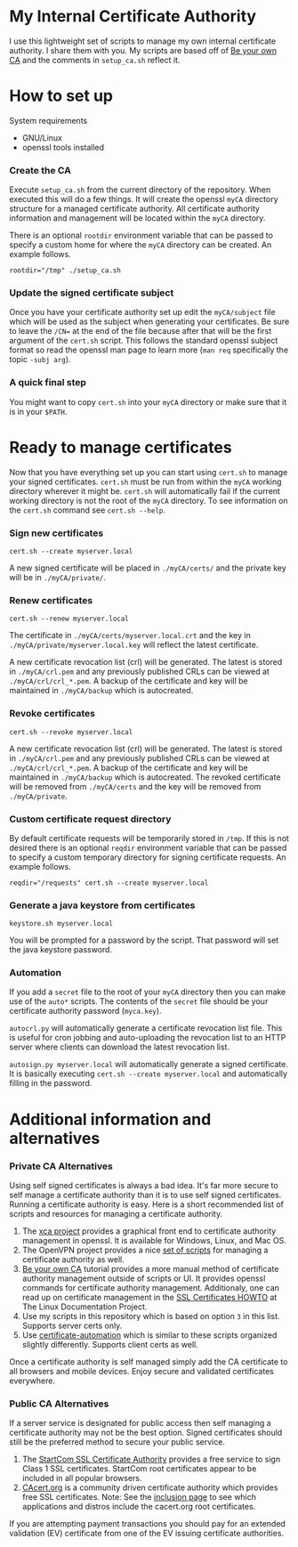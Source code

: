 # My Internal Certificate Authority

I use this lightweight set of scripts to manage my own internal certificate
authority.  I share them with you.  My scripts are based off of
[Be your own CA][yourca_tut] and the comments in `setup_ca.sh` reflect it.

# How to set up

System requirements

* GNU/Linux
* openssl tools installed

### Create the CA

Execute `setup_ca.sh` from the current directory of the repository.  When
executed this will do a few things.  It will create the openssl `myCA` directory
structure for a managed certificate authority.  All certificate authority
information and management will be located within the `myCA` directory.

There is an optional `rootdir` environment variable that can be passed to
specify a custom home for where the `myCA` directory can be created.  An example
follows.

    rootdir="/tmp" ./setup_ca.sh

### Update the signed certificate subject

Once you have your certificate authority set up edit the `myCA/subject` file
which will be used as the subject when generating your certificates.  Be sure to
leave the `/CN=` at the end of the file because after that will be the first
argument of the `cert.sh` script.  This follows the standard openssl subject
format so read the openssl man page to learn more (`man req` specifically the
topic `-subj arg`).

### A quick final step

You might want to copy `cert.sh` into your `myCA` directory or make sure that it
is in your `$PATH`.

# Ready to manage certificates

Now that you have everything set up you can start using `cert.sh` to manage your
signed certificates.  `cert.sh` must be run from within the `myCA` working
directory wherever it might be.  `cert.sh` will automatically fail if the
current working directory is not the root of the `myCA` directory.  To see
information on the `cert.sh` command see `cert.sh --help`.

### Sign new certificates

    cert.sh --create myserver.local

A new signed certificate will be placed in `./myCA/certs/` and the private key
will be in `./myCA/private/`.

### Renew certificates

    cert.sh --renew myserver.local

The certificate in `./myCA/certs/myserver.local.crt` and the key in
`./myCA/private/myserver.local.key` will reflect the latest certificate.

A new certificate revocation list (crl) will be generated.  The latest is stored
in `./myCA/crl.pem` and any previously published CRLs can be viewed at
`./myCA/crl/crl_*.pem`.  A backup of the certificate and key will be maintained
in `./myCA/backup` which is autocreated.

### Revoke certificates

    cert.sh --revoke myserver.local

A new certificate revocation list (crl) will be generated.  The latest is stored
in `./myCA/crl.pem` and any previously published CRLs can be viewed at
`./myCA/crl/crl_*.pem`.  A backup of the certificate and key will be maintained
in `./myCA/backup` which is autocreated.  The revoked certificate will be
removed from `./myCA/certs` and the key will be removed from `./myCA/private`.

### Custom certificate request directory

By default certificate requests will be temporarily stored in `/tmp`.  If this
is not desired there is an optional `reqdir` environment variable that can be
passed to specify a custom temporary directory for signing certificate requests.
An example follows.

    reqdir="/requests" cert.sh --create myserver.local

### Generate a java keystore from certificates

    keystore.sh myserver.local

You will be prompted for a password by the script.  That password will set the
java keystore password.

### Automation

If you add a `secret` file to the root of your `myCA` directory then you can
make use of the `auto*` scripts.  The contents of the `secret` file should be
your certificate authority password (`myca.key`).

`autocrl.py` will automatically generate a certificate revocation list file.
This is useful for cron jobbing and auto-uploading the revocation list to an
HTTP server where clients can download the latest revocation list.

`autosign.py myserver.local` will automatically generate a signed certificate.
It is basically executing `cert.sh --create myserver.local` and automatically
filling in the password.

# Additional information and alternatives

### Private CA Alternatives

Using self signed certificates is always a bad idea. It's far more secure to
self manage a certificate authority than it is to use self signed certificates.
Running a certificate authority is easy.  Here is a short recommended list of
scripts and resources for managing a certificate authority.

1. The [xca project][xca] provides a graphical front end to certificate
   authority management in openssl.  It is available for Windows, Linux, and Mac
   OS.
2. The OpenVPN project provides a nice [set of scripts][ovpn_scripts] for
   managing a certificate authority as well.
3. [Be your own CA][yourca_tut] tutorial provides a more manual method of
   certificate authority management outside of scripts or UI.  It provides
   openssl commands for certificate authority management.  Additionaly, one can
   read up on certificate management in the [SSL Certificates HOWTO][tldp_certs]
   at The Linux Documentation Project.
4. Use my scripts in this repository which is based on option `3` in this list.
   Supports server certs only.
5. Use [certificate-automation][cert_auto] which is similar to these scripts
   organized slightly differently.  Supports client certs as well.

Once a certificate authority is self managed simply add the CA certificate to
all browsers and mobile devices. Enjoy secure and validated certificates
everywhere.

### Public CA Alternatives

If a server service is designated for public access then self managing a
certificate authority may not be the best option.  Signed certificates should
still be the preferred method  to secure your public service.

1. The [StartCom SSL Certificate Authority][startcom_ssl] provides a free
   service to sign Class 1 SSL certificates.  StartCom root certificates appear
   to be included in all popular browsers.
2. [CAcert.org][cacert] is a community driven certificate authority which
   provides free SSL certificates.  Note:  See the
   [inclusion page][cacert_inclusion] to see which applications and distros
   include the cacert.org root certificates.

If you are attempting payment transactions you should pay for an extended
validation (EV) certificate from one of the EV issuing certificate authorities.

[xca]: http://sourceforge.net/projects/xca/
[ovpn_scripts]: http://openvpn.net/index.php/open-source/documentation/howto.html#pki
[yourca_tut]: http://www.g-loaded.eu/2005/11/10/be-your-own-ca/
[tldp_certs]: http://www.tldp.org/HOWTO/SSL-Certificates-HOWTO/x195.html
[startcom_ssl]: http://cert.startcom.org/
[cert_auto]: https://github.com/berico-rclayton/certificate-automation
[cacert]: http://www.cacert.org/
[cacert_inclusion]: http://wiki.cacert.org/InclusionStatus
